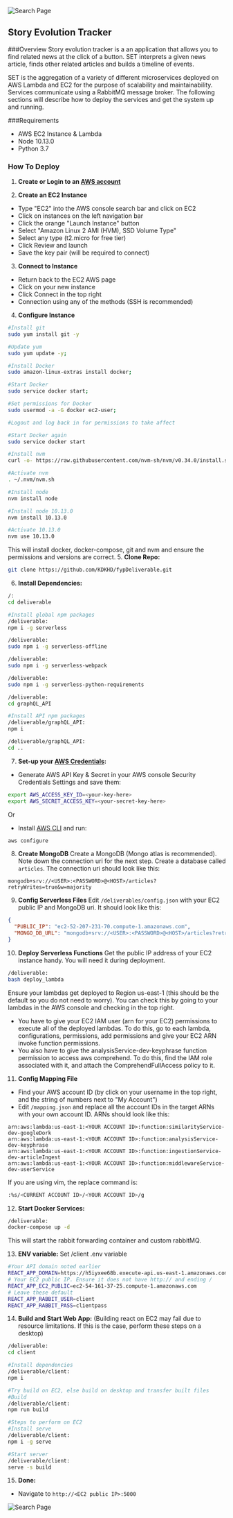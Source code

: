 ![Search Page](/images/banner.png)
## Story Evolution Tracker


###Overview
Story evolution tracker is a an application that allows you to find related news at the click of a button. SET interprets a given news article, finds other related articles and builds a timeline of events.

SET is the aggregation of a variety of different microservices deployed on AWS Lambda and EC2 for the purpose of scalability and maintainability. Services communicate using a RabbitMQ message broker. The following sections will describe how to deploy the services and get the system up and running. 

###Requirements
- AWS EC2 Instance & Lambda
- Node 10.13.0
- Python 3.7
### <a name="Installation"></a>How To Deploy

1. **Create or Login to an [AWS account](https://console.aws.amazon.com/)**

2. **Create an EC2 Instance**
- Type "EC2" into the AWS console search bar and click on EC2
- Click on instances on the left navigation bar
- Click the orange "Launch Instance" button
- Select "Amazon Linux 2 AMI (HVM), SSD Volume Type"
- Select any type (t2.micro for free tier)
- Click Review and launch
- Save the key pair (will be required to connect)

3. **Connect to Instance**
- Return back to the EC2 AWS page
- Click on your new instance
- Click Connect in the top right
- Connection using any of the methods (SSH is recommended)

4. **Configure Instance**
```bash
#Install git
sudo yum install git -y

#Update yum
sudo yum update -y;

#Install Docker
sudo amazon-linux-extras install docker;

#Start Docker
sudo service docker start;

#Set permissions for Docker
sudo usermod -a -G docker ec2-user;

#Logout and log back in for permissions to take affect

#Start Docker again
sudo service docker start

#Install nvm
curl -o- https://raw.githubusercontent.com/nvm-sh/nvm/v0.34.0/install.sh | bash

#Activate nvm
. ~/.nvm/nvm.sh

#Install node
nvm install node

#Install node 10.13.0
nvm install 10.13.0

#Activate 10.13.0
nvm use 10.13.0
```
This will install docker, docker-compose, git and nvm and ensure the permissions and versions are correct.
5. **Clone Repo:**
```bash
git clone https://github.com/KDKHD/fypDeliverable.git
```
6. **Install Dependencies:**
```bash
/: 
cd deliverable

#Install global npm packages
/deliverable: 
npm i -g serverless

/deliverable: 
sudo npm i -g serverless-offline

/deliverable: 
sudo npm i -g serverless-webpack

/deliverable:
sudo npm i -g serverless-python-requirements

/deliverable: 
cd graphQL_API 

#Install API npm packages
/deliverable/graphQL_API: 
npm i 

/deliverable/graphQL_API: 
cd ..

```
7. **Set-up your [AWS Credentials](https://www.serverless.com/framework/docs/providers/aws/guide/credentials/):**
- Generate AWS API Key & Secret in your AWS console Security Credentials Settings and save them:
```bash
export AWS_ACCESS_KEY_ID=<your-key-here>
export AWS_SECRET_ACCESS_KEY=<your-secret-key-here>
```

Or 
- Install [AWS CLI](https://docs.aws.amazon.com/cli/latest/userguide/cli-chap-install.html) and run:
```bash
aws configure
```
8. **Create MongoDB**
Create a MongoDB (Mongo atlas is recommended). Note down the connection uri for the next step. Create a database called ```articles```. The connection uri should look like this:
```
mongodb+srv://<USER>:<PASSWORD>@<HOST>/articles?retryWrites=true&w=majority
```
9. **Config Serverless Files**
Edit ```/deliverables/config.json``` with your EC2 public IP and MongoDB uri. It should look like this:
```json
{
  "PUBLIC_IP": "ec2-52-207-231-70.compute-1.amazonaws.com",
  "MONGO_DB_URL": "mongodb+srv://<USER>:<PASSWORD>@<HOST>/articles?retryWrites=true&w=majority"
}
```
10. **Deploy Serverless Functions**
Get the public IP address of your EC2 instance handy. You will need it during deployment.
```bash
/deliverable: 
bash deploy_lambda
```
Ensure your lambdas get deployed to Region us-east-1 (this should be the default so you do not need to worry). You can check this by going to your lambdas in the AWS console and checking in the top right.
- You have to give your EC2 IAM user (arn for your EC2) permissions to execute all of the deployed lambdas. To do this, go to each lambda, configurations, permissions, add permissions and give your EC2 ARN invoke function permissions.
- You also have to give the analysisService-dev-keyphrase function permission to access aws comprehend. To do this, find the IAM role associated with it, and attach the ComprehendFullAccess policy to it.

11. **Config Mapping File**
- Find your AWS account ID (by click on your username in the top right, and the string of numbers next to "My Account")
- Edit ```/mapping.json``` and replace all the account IDs in the target ARNs with your own account ID. ARNs should look like this:
```
arn:aws:lambda:us-east-1:<YOUR ACCOUNT ID>:function:similarityService-dev-googleDork
arn:aws:lambda:us-east-1:<YOUR ACCOUNT ID>:function:analysisService-dev-keyphrase
arn:aws:lambda:us-east-1:<YOUR ACCOUNT ID>:function:ingestionService-dev-articleIngest
arn:aws:lambda:us-east-1:<YOUR ACCOUNT ID>:function:middlewareService-dev-userService
```
If you are using vim, the replace command is:
```bash
:%s/<CURRENT ACCOUNT ID>/<YOUR ACCOUNT ID>/g
```

12. **Start Docker Services:**
```bash
/deliverable:
docker-compose up -d
```
This will start the rabbit forwarding container and custom rabbitMQ.

13. **ENV variable:**
Set /client .env variable
```bash
#Your API domain noted earlier
REACT_APP_DOMAIN=https://h5iyxee68b.execute-api.us-east-1.amazonaws.com
# Your EC2 public IP. Ensure it does not have http:// and ending /
REACT_APP_EC2_PUBLIC=ec2-54-161-37-25.compute-1.amazonaws.com
# Leave these default
REACT_APP_RABBIT_USER=client
REACT_APP_RABBIT_PASS=clientpass
```
14. **Build and Start Web App:**
(Building react on EC2 may fail due to resource limitations. If this is the case, perform these steps on a desktop)
```bash
/deliverable:
cd client

#Install dependencies
/deliverable/client:
npm i

#Try build on EC2, else build on desktop and transfer built files
#Build
/deliverable/client:
npm run build

#Steps to perform on EC2
#Install serve
/deliverable/client:
npm i -g serve

#Start server
/deliverable/client:
serve -s build
```

15. **Done:**

- Navigate to ```http://<EC2 public IP>:5000```


![Search Page](/images/search.png)


